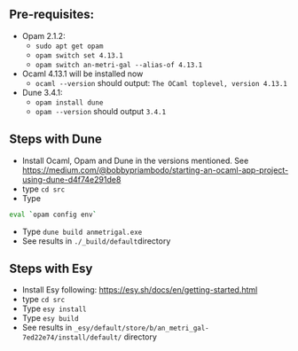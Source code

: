 
## Pre-requisites:
- Opam 2.1.2: 
   * `sudo apt get opam`
   * `opam switch set 4.13.1`
   * `opam switch an-metri-gal --alias-of 4.13.1`
- Ocaml 4.13.1 will be installed now
   * `ocaml --version` should output: `The OCaml toplevel, version 4.13.1`
- Dune 3.4.1: 
   * `opam install dune`
   * `opam --version` should output `3.4.1`
 

## Steps with Dune
- Install Ocaml, Opam and Dune in the versions mentioned. See https://medium.com/@bobbypriambodo/starting-an-ocaml-app-project-using-dune-d4f74e291de8
- type `cd src` 
- Type 
```sh
eval `opam config env`
```
- Type `dune build anmetrigal.exe`
- See results in `./_build/default`directory


## Steps with Esy
- Install Esy following: https://esy.sh/docs/en/getting-started.html
- type `cd src` 
- Type `esy install`
- Type `esy build`
- See results in `_esy/default/store/b/an_metri_gal-7ed22e74/install/default/` directory
